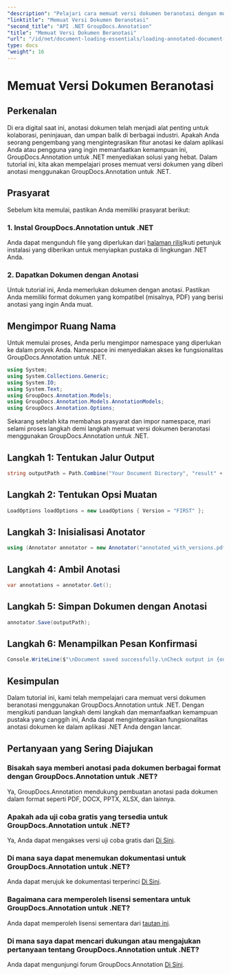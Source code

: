```yaml
---
"description": "Pelajari cara memuat versi dokumen beranotasi dengan mudah menggunakan GroupDocs.Annotation for .NET. Sederhanakan proses kolaborasi dan peninjauan."
"linktitle": "Memuat Versi Dokumen Beranotasi"
"second_title": "API .NET GroupDocs.Annotation"
"title": "Memuat Versi Dokumen Beranotasi"
"url": "/id/net/document-loading-essentials/loading-annotated-document-version/"
type: docs
"weight": 16
---
```


# Memuat Versi Dokumen Beranotasi

## Perkenalan
Di era digital saat ini, anotasi dokumen telah menjadi alat penting untuk kolaborasi, peninjauan, dan umpan balik di berbagai industri. Apakah Anda seorang pengembang yang mengintegrasikan fitur anotasi ke dalam aplikasi Anda atau pengguna yang ingin memanfaatkan kemampuan ini, GroupDocs.Annotation untuk .NET menyediakan solusi yang hebat. Dalam tutorial ini, kita akan mempelajari proses memuat versi dokumen yang diberi anotasi menggunakan GroupDocs.Annotation untuk .NET.
## Prasyarat
Sebelum kita memulai, pastikan Anda memiliki prasyarat berikut:
### 1. Instal GroupDocs.Annotation untuk .NET
Anda dapat mengunduh file yang diperlukan dari [halaman rilis](https://releases.groupdocs.com/annotation/net/)Ikuti petunjuk instalasi yang diberikan untuk menyiapkan pustaka di lingkungan .NET Anda.
### 2. Dapatkan Dokumen dengan Anotasi
Untuk tutorial ini, Anda memerlukan dokumen dengan anotasi. Pastikan Anda memiliki format dokumen yang kompatibel (misalnya, PDF) yang berisi anotasi yang ingin Anda muat.

## Mengimpor Ruang Nama
Untuk memulai proses, Anda perlu mengimpor namespace yang diperlukan ke dalam proyek Anda. Namespace ini menyediakan akses ke fungsionalitas GroupDocs.Annotation untuk .NET.

```csharp
using System;
using System.Collections.Generic;
using System.IO;
using System.Text;
using GroupDocs.Annotation.Models;
using GroupDocs.Annotation.Models.AnnotationModels;
using GroupDocs.Annotation.Options;
```


Sekarang setelah kita membahas prasyarat dan impor namespace, mari selami proses langkah demi langkah memuat versi dokumen beranotasi menggunakan GroupDocs.Annotation untuk .NET.
## Langkah 1: Tentukan Jalur Output
```csharp
string outputPath = Path.Combine("Your Document Directory", "result" + Path.GetExtension("input.pdf"));
```
## Langkah 2: Tentukan Opsi Muatan
```csharp
LoadOptions loadOptions = new LoadOptions { Version = "FIRST" };
```
## Langkah 3: Inisialisasi Anotator
```csharp
using (Annotator annotator = new Annotator("annotated_with_versions.pdf", loadOptions))
```
## Langkah 4: Ambil Anotasi
```csharp
var annotations = annotator.Get();
```
## Langkah 5: Simpan Dokumen dengan Anotasi
```csharp
annotator.Save(outputPath);
```
## Langkah 6: Menampilkan Pesan Konfirmasi
```csharp
Console.WriteLine($"\nDocument saved successfully.\nCheck output in {outputPath}.");
```

## Kesimpulan
Dalam tutorial ini, kami telah mempelajari cara memuat versi dokumen beranotasi menggunakan GroupDocs.Annotation untuk .NET. Dengan mengikuti panduan langkah demi langkah dan memanfaatkan kemampuan pustaka yang canggih ini, Anda dapat mengintegrasikan fungsionalitas anotasi dokumen ke dalam aplikasi .NET Anda dengan lancar.
## Pertanyaan yang Sering Diajukan
### Bisakah saya memberi anotasi pada dokumen berbagai format dengan GroupDocs.Annotation untuk .NET?
Ya, GroupDocs.Annotation mendukung pembuatan anotasi pada dokumen dalam format seperti PDF, DOCX, PPTX, XLSX, dan lainnya.
### Apakah ada uji coba gratis yang tersedia untuk GroupDocs.Annotation untuk .NET?
Ya, Anda dapat mengakses versi uji coba gratis dari [Di Sini](https://releases.groupdocs.com/).
### Di mana saya dapat menemukan dokumentasi untuk GroupDocs.Annotation untuk .NET?
Anda dapat merujuk ke dokumentasi terperinci [Di Sini](https://tutorials.groupdocs.com/annotation/net/).
### Bagaimana cara memperoleh lisensi sementara untuk GroupDocs.Annotation untuk .NET?
Anda dapat memperoleh lisensi sementara dari [tautan ini](https://purchase.groupdocs.com/temporary-license/).
### Di mana saya dapat mencari dukungan atau mengajukan pertanyaan tentang GroupDocs.Annotation untuk .NET?
Anda dapat mengunjungi forum GroupDocs.Annotation [Di Sini](https://forum.groupdocs.com/c/annotation/10).